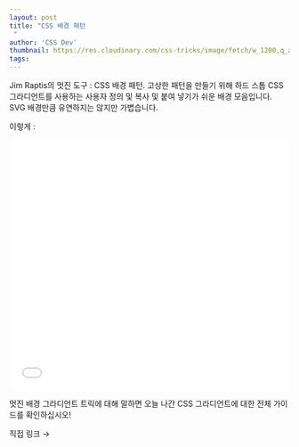 ```yaml
---
layout: post
title: "CSS 배경 패턴
 "
author: 'CSS Dev'
thumbnail: https://res.cloudinary.com/css-tricks/image/fetch/w_1200,q_auto,f_auto/https://css-tricks.com/wp-content/uploads/2020/11/Screen-Shot-2020-11-11-at-3.58.15-PM.png
tags: 
---
```



Jim Raptis의 멋진 도구 : CSS 배경 패턴.
 고상한 패턴을 만들기 위해 하드 스톱 CSS 그라디언트를 사용하는 사용자 정의 및 복사 및 붙여 넣기가 쉬운 배경 모음입니다.
 SVG 배경만큼 유연하지는 않지만 가볍습니다.
 

이렇게 :
 

<div class="wp-block-cp-codepen-gutenberg-embed-block cp_embed_wrapper resizable" style="height: 450px;"><iframe id="cp_embed_xxOmwYJ" src="//codepen.io/anon/embed/xxOmwYJ?height=450&amp;theme-id=1&amp;slug-hash=xxOmwYJ&amp;default-tab=result" height="450" scrolling="no" frameborder="0" allowfullscreen="" allowpaymentrequest="" name="CodePen Embed xxOmwYJ" title="CodePen Embed xxOmwYJ" class="cp_embed_iframe" style="width: 100%; overflow: hidden; height: 100%;">CodePen Embed Fallback</iframe><div class="win-size-grip" style="touch-action: none;"></div></div>

멋진 배경 그라디언트 트릭에 대해 말하면 오늘 나간 CSS 그라디언트에 대한 전체 가이드를 확인하십시오!
 

직접 링크 →
 